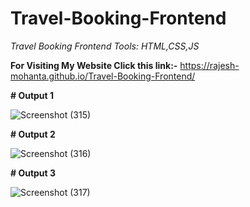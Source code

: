 # Travel-Booking-Frontend
<i>Travel Booking Frontend Tools: HTML,CSS,JS</i>

<b>For Visiting My Website Click this link:-</b>
https://rajesh-mohanta.github.io/Travel-Booking-Frontend/


<b># Output 1</b>

![Screenshot (315)](https://github.com/Rajesh-Mohanta/Travel-Booking-Frontend/assets/116511103/ad6f1a32-2087-4e93-a45c-856a4a700b8d)

<b># Output 2</b>

![Screenshot (316)](https://github.com/Rajesh-Mohanta/Travel-Booking-Frontend/assets/116511103/d3c793a3-be36-4012-ab91-6b32ccc0eaa5)

<b># Output 3</b>

![Screenshot (317)](https://github.com/Rajesh-Mohanta/Travel-Booking-Frontend/assets/116511103/c672fa1a-7c83-492f-a85d-4a0190c0851b)
